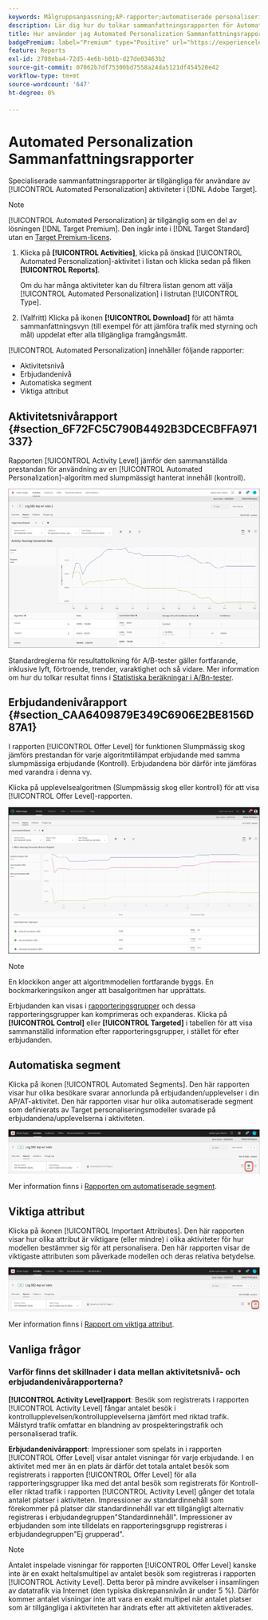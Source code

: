 ```yaml
---
keywords: Målgruppsanpassning;AP-rapporter;automatiserade personaliseringsrapporter;aktivitetsnivårapport;erbjudandenivårapport;erbjudandedetaljrapport;faq
description: Lär dig hur du tolkar sammanfattningsrapporten för Automated Personalization i Adobe Target. Du kan växla till rapporterna Automatiserade segment och Viktiga attribut från den här rapporten.
title: Hur använder jag Automated Personalization Sammanfattningsrapporter?
badgePremium: label="Premium" type="Positive" url="https://experienceleague.adobe.com/docs/target/using/introduction/intro.html?lang=en#premium newtab=true" tooltip="Se vad som ingår i Target Premium."
feature: Reports
exl-id: 2708eba4-72d5-4e6b-b01b-d27de03463b2
source-git-commit: 07062b7df75300bd7558a24da5121df454520e42
workflow-type: tm+mt
source-wordcount: '647'
ht-degree: 0%

---
```


# Automated Personalization Sammanfattningsrapporter

Specialiserade sammanfattningsrapporter är tillgängliga för användare av [!UICONTROL Automated Personalization] aktiviteter i [!DNL Adobe Target].

>[!NOTE]
>
>[!UICONTROL Automated Personalization] är tillgänglig som en del av lösningen [!DNL Target Premium]. Den ingår inte i [!DNL Target Standard] utan en [Target Premium-licens](/help/main/c-intro/intro.md#premium).

1. Klicka på **[!UICONTROL Activities]**, klicka på önskad [!UICONTROL Automated Personalization]-aktivitet i listan och klicka sedan på fliken **[!UICONTROL Reports]**.

   Om du har många aktiviteter kan du filtrera listan genom att välja [!UICONTROL Automated Personalization] i listrutan [!UICONTROL Type].

1. (Valfritt) Klicka på ikonen **[!UICONTROL Download]** för att hämta sammanfattningsvyn (till exempel för att jämföra trafik med styrning och mål) uppdelat efter alla tillgängliga framgångsmått.

[!UICONTROL Automated Personalization] innehåller följande rapporter:

* Aktivitetsnivå
* Erbjudandenivå
* Automatiska segment
* Viktiga attribut

## Aktivitetsnivårapport {#section_6F72FC5C790B4492B3DCECBFFA971337}

Rapporten [!UICONTROL Activity Level] jämför den sammanställda prestandan för användning av en [!UICONTROL Automated Personalization]-algoritm med slumpmässigt hanterat innehåll (kontroll).

![Aktivitetsnivårapport](/help/main/c-reports/assets/box_plot_ap.png)

Standardreglerna för resultattolkning för A/B-tester gäller fortfarande, inklusive lyft, förtroende, trender, varaktighet och så vidare. Mer information om hur du tolkar resultat finns i [Statistiska beräkningar i A/Bn-tester](/help/main/c-reports/statistical-methodology/statistical-calculations.md).

## Erbjudandenivårapport {#section_CAA6409879E349C6906E2BE8156D87A1}

I rapporten [!UICONTROL Offer Level] för funktionen Slumpmässig skog jämförs prestandan för varje algoritmtillämpat erbjudande med samma slumpmässiga erbjudande (Kontroll). Erbjudandena bör därför inte jämföras med varandra i denna vy.

Klicka på upplevelsealgoritmen (Slumpmässig skog eller kontroll) för att visa [!UICONTROL Offer Level]-rapporten.

![Erbjudandenivårapport i Adobe Target](/help/main/c-reports/assets/ap_OfferLevelRpt.png)

>[!NOTE]
>
>En klockikon anger att algoritmmodellen fortfarande byggs. En bockmarkeringsikon anger att basalgoritmen har upprättats.

Erbjudanden kan visas i [rapporteringsgrupper](/help/main/c-activities/t-automated-personalization/offer-reporting-groups-in-automated-personalization.md) och dessa rapporteringsgrupper kan komprimeras och expanderas. Klicka på **[!UICONTROL Control]** eller **[!UICONTROL Targeted]** i tabellen för att visa sammanställd information efter rapporteringsgrupper, i stället för efter erbjudanden.

## Automatiska segment

Klicka på ikonen [!UICONTROL Automated Segments]. Den här rapporten visar hur olika besökare svarar annorlunda på erbjudanden/upplevelser i din AP/AT-aktivitet. Den här rapporten visar hur olika automatiserade segment som definierats av Target personaliseringsmodeller svarade på erbjudandena/upplevelserna i aktiviteten.

![Ikon för automatiserade segment](/help/main/c-reports/assets/icon-automated-sements-ap.png)

Mer information finns i [Rapporten om automatiserade segment](/help/main/c-reports/c-personalization-insights-reports/automated-segments-report.md).

## Viktiga attribut

Klicka på ikonen [!UICONTROL Important Attributes]. Den här rapporten visar hur olika attribut är viktigare (eller mindre) i olika aktiviteter för hur modellen bestämmer sig för att personalisera. Den här rapporten visar de viktigaste attributen som påverkade modellen och deras relativa betydelse.

![Ikon för viktiga attribut](/help/main/c-reports/assets/icon-important-attributes-ap.png)

Mer information finns i [Rapport om viktiga attribut](/help/main/c-reports/c-personalization-insights-reports/important-attributes-report.md).

## Vanliga frågor

### Varför finns det skillnader i data mellan aktivitetsnivå- och erbjudandenivårapporterna?

**[!UICONTROL Activity Level]rapport**: Besök som registrerats i rapporten [!UICONTROL Activity Level] fångar antalet besök i kontrollupplevelsen/kontrollupplevelserna jämfört med riktad trafik. Målstyrd trafik omfattar en blandning av prospekteringstrafik och personaliserad trafik.

**Erbjudandenivårapport**: Impressioner som spelats in i rapporten [!UICONTROL Offer Level] visar antalet visningar för varje erbjudande. I en aktivitet med mer än en plats är därför det totala antalet besök som registrerats i rapporten [!UICONTROL Offer Level] för alla rapporteringsgrupper lika med det antal besök som registrerats för Kontroll- eller riktad trafik i rapporten [!UICONTROL Activity Level] gånger det totala antalet platser i aktiviteten. Impressioner av standardinnehåll som förekommer på platser där standardinnehåll var ett tillgängligt alternativ registreras i erbjudandegruppen&quot;Standardinnehåll&quot;. Impressioner av erbjudanden som inte tilldelats en rapporteringsgrupp registreras i erbjudandegruppen&quot;Ej grupperad&quot;.

>[!NOTE]
>
>Antalet inspelade visningar för rapporten [!UICONTROL Offer Level] kanske inte är en exakt heltalsmultipel av antalet besök som registreras i rapporten [!UICONTROL Activity Level]. Detta beror på mindre avvikelser i insamlingen av datatrafik via Internet (den typiska diskrepansnivån är under 5 %). Därför kommer antalet visningar inte att vara en exakt multipel när antalet platser som är tillgängliga i aktiviteten har ändrats efter att aktiviteten aktiverades.
